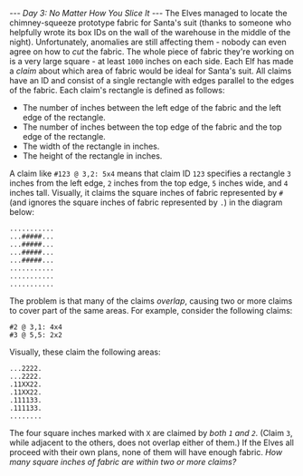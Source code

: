 *--- Day 3: No Matter How You Slice It ---*
The Elves managed to locate the chimney-squeeze prototype fabric for Santa's suit (thanks to someone who helpfully wrote its box IDs on the wall of the warehouse in the middle of the night).  Unfortunately, anomalies are still affecting them - nobody can even agree on how to _cut_ the fabric.
The whole piece of fabric they're working on is a very large square - at least `1000` inches on each side.
Each Elf has made a _claim_ about which area of fabric would be ideal for Santa's suit.  All claims have an ID and consist of a single rectangle with edges parallel to the edges of the fabric.  Each claim's rectangle is defined as follows:

- The number of inches between the left edge of the fabric and the left edge of the rectangle.
- The number of inches between the top edge of the fabric and the top edge of the rectangle.
- The width of the rectangle in inches.
- The height of the rectangle in inches.

A claim like `#123 @ 3,2: 5x4` means that claim ID `123` specifies a rectangle `3` inches from the left edge, `2` inches from the top edge, `5` inches wide, and `4` inches tall. Visually, it claims the square inches of fabric represented by `#` (and ignores the square inches of fabric represented by `.`) in the diagram below:
```...........
...........
...#####...
...#####...
...#####...
...#####...
...........
...........
...........
```
The problem is that many of the claims _overlap_, causing two or more claims to cover part of the same areas.  For example, consider the following claims:
```#1 @ 1,3: 4x4
#2 @ 3,1: 4x4
#3 @ 5,5: 2x2
```
Visually, these claim the following areas:
```........
...2222.
...2222.
.11XX22.
.11XX22.
.111133.
.111133.
........
```
The four square inches marked with `X` are claimed by _both `1` and `2`_. (Claim `3`, while adjacent to the others, does not overlap either of them.)
If the Elves all proceed with their own plans, none of them will have enough fabric. _How many square inches of fabric are within two or more claims?_

